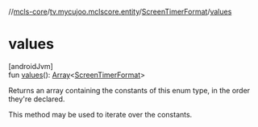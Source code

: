 //[mcls-core](../../../index.md)/[tv.mycujoo.mclscore.entity](../index.md)/[ScreenTimerFormat](index.md)/[values](values.md)

# values

[androidJvm]\
fun [values](values.md)(): [Array](https://kotlinlang.org/api/latest/jvm/stdlib/kotlin/-array/index.html)&lt;[ScreenTimerFormat](index.md)&gt;

Returns an array containing the constants of this enum type, in the order they're declared.

This method may be used to iterate over the constants.
